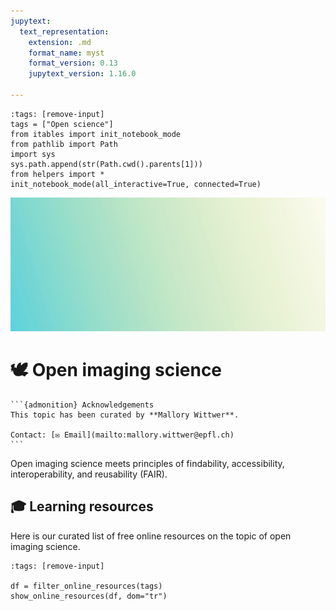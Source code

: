```yaml
---
jupytext:
  text_representation:
    extension: .md
    format_name: myst
    format_version: 0.13
    jupytext_version: 1.16.0

---
```

```{code-cell} ipython3
:tags: [remove-input]
tags = ["Open science"]
from itables import init_notebook_mode
from pathlib import Path
import sys
sys.path.append(str(Path.cwd().parents[1]))
from helpers import *
init_notebook_mode(all_interactive=True, connected=True)
```
![header](./images/header.jpg)

# 🕊️ Open imaging science

````{margin}
```{admonition} Acknowledgements
This topic has been curated by **Mallory Wittwer**.

Contact: [✉️ Email](mailto:mallory.wittwer@epfl.ch)
```
````

Open imaging science meets principles of findability, accessibility, interoperability, and reusability (FAIR).

## 🎓 Learning resources

Here is our curated list of free online resources on the topic of open imaging science.

```{code-cell} ipython3
:tags: [remove-input]

df = filter_online_resources(tags)
show_online_resources(df, dom="tr")
```